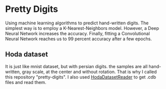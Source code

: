 # Pretty Digits
Using machine learning algorithms to predict hand-written digits.
The simplest way is to employ a K-Nearest-Neighbors model. However, a Deep Neural Network increases the accuracy.
Finally, fitting a Convolutional Neural Network reaches us to 99 percent accuracy after a few epochs.

## Hoda dataset
It is just like mnist dataset, but with persian digits. the samples are all hand-written, gray scale, at the center and without rotation.
That is why I called this repository "pretty-digits".
I also used [HodaDatasetReader](https://github.com/amir-saniyan/HodaDatasetReader) to get .cdb files and read them.
